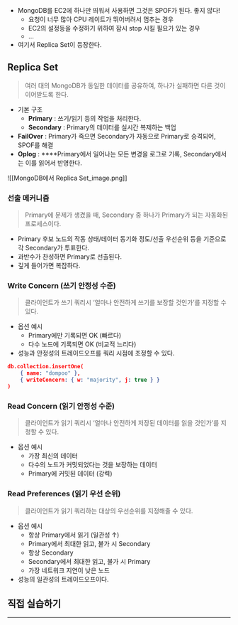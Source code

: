 - MongoDB를 EC2에 하나만 띄워서 사용하면 그것은 SPOF가 된다. 좋지 않다!
    - 요청이 너무 많아 CPU 레이트가 뛰어버려서 멈추는 경우
    - EC2의 설정등을 수정하기 위하여 잠시 stop 시킬 필요가 있는 경우
    - …
- 여기서 Replica Set이 등장한다.

## Replica Set

> 여러 대의 MongoDB가 동일한 데이터를 공유하여, 하나가 실패하면 다른 것이 이어받도록 한다.
> 
- 기본 구조
    - **Primary** : 쓰기/읽기 등의 작업을 처리한다.
    - **Secondary** : Primary의 데이터를 실시간 복제하는 백업
- **FailOver** : Primary가 죽으면 Secondary가 자동으로 Primary로 승격되어, SPOF를 해결
- **Oplog** : ****Primary에서 일어나는 모든 변경을 로그로 기록, Secondary에서는 이를 읽어서 반영한다.

![[MongoDB에서 Replica Set_image.png]]

### 선출 메커니즘

> Primary에 문제가 생겼을 때, Secondary 중 하나가 Primary가 되는 자동화된 프로세스이다.
> 
- Primary 후보 노드의 작동 상태/데이터 동기화 정도/선출 우선순위 등을 기준으로 각 Secondary가 투표한다.
- 과반수가 찬성하면 Primary로 선출된다.
- 깊게 들어가면 복잡하다.

### Write Concern (쓰기 안정성 수준)

> 클라이언트가 쓰기 쿼리시 ‘얼마나 안전하게 쓰기를 보장할 것인가’를 지정할 수 있다.
> 
- 옵션 예시
    - Primary에만 기록되면 OK (빠르다)
    - 다수 노드에 기록되면 OK (비교적 느리다)
- 성능과 안정성의 트레이드오프를 쿼리 시점에 조정할 수 있다.

```json
db.collection.insertOne(
	{ name: "dompoo" },
	{ writeConcern: { w: "majority", j: true } }
)
```

### Read Concern (읽기 안정성 수준)

> 클라이언트가 읽기 쿼리시 ‘얼마나 안전하게 저장된 데이터를 읽을 것인가’를 지정할 수 있다.
> 
- 옵션 예시
    - 가장 최신의 데이터
    - 다수의 노드가 커밋되었다는 것을 보장하는 데이터
    - Primary에 커밋된 데이터 (강력)

### Read Preferences (읽기 우선 순위)

> 클라이언트가 읽기 쿼리하는 대상의 우선순위를 지정해줄 수 있다.
> 
- 옵션 예시
    - 항상 Primary에서 읽기 (일관성 ↑)
    - Primary에서 최대한 읽고, 불가 시 Secondary
    - 항상 Secondary
    - Secondary에서 최대한 읽고, 불가 시 Primary
    - 가장 네트워크 지연이 낮은 노드
- 성능의 일관성의 트레이드오프이다.

## 직접 실습하기

---